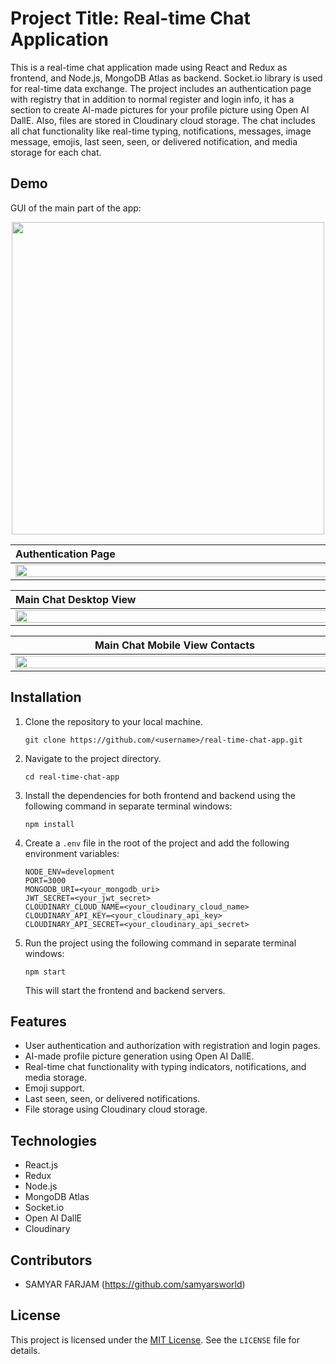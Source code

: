 

# Project Title: Real-time Chat Application

This is a real-time chat application made using React and Redux as frontend, and Node.js, MongoDB Atlas as backend. Socket.io library is used for real-time data exchange. The project includes an authentication page with registry that in addition to normal register and login info, it has a section to create AI-made pictures for your profile picture using Open AI DallE. Also, files are stored in Cloudinary cloud storage. The chat includes all chat functionality like real-time typing, notifications, messages, image message, emojis, last seen, seen, or delivered notification, and media storage for each chat.

<a name="demo"></a>
## Demo

GUI of the main part of the app:
<p align="center"><img src="https://drive.google.com/uc?export=view&id=1WFFYPU09P_l7UV95VEU0KTEqnTNJ7_MW" width="500"/>
</p>

| Authentication Page  |
|:----------------------|
|<img src="https://drive.google.com/uc?export=view&id=1_9MeqzsRwzAMEfgVG6DYsn7ZKMYtwS0h" width="700" height="100%"/> |

| Main Chat Desktop View |
|:----------------------|
<img src="https://drive.google.com/uc?export=view&id=1-QtIt1Bsb4WhgOXa9ATvRelik_WMAO0d" width="700" height="100%"/> |




| Main Chat Mobile View Contacts  | &nbsp;&nbsp;&nbsp; |  Main Chat Mobile View Chat  |
|:--------:|:-------------:|:--------:|
|<img src="https://drive.google.com/uc?export=view&id=1-dIbadCR_qVwcq-nw0t0WhULuGN1t3a5" style="margin-right: 10px" width="500" height="100%"/> | &nbsp;&nbsp;&nbsp; | <img src="https://drive.google.com/uc?export=view&id=1uCXv37W7XtssM-y5RsmXpsv-VnbMzxmR" width="500" height="100%"/> |



## Installation

1. Clone the repository to your local machine.

   ```
   git clone https://github.com/<username>/real-time-chat-app.git
   ```

2. Navigate to the project directory.

   ```
   cd real-time-chat-app
   ```

3. Install the dependencies for both frontend and backend using the following command in separate terminal windows:

   ```
   npm install
   ```

4. Create a `.env` file in the root of the project and add the following environment variables:

   ```
   NODE_ENV=development
   PORT=3000
   MONGODB_URI=<your_mongodb_uri>
   JWT_SECRET=<your_jwt_secret>
   CLOUDINARY_CLOUD_NAME=<your_cloudinary_cloud_name>
   CLOUDINARY_API_KEY=<your_cloudinary_api_key>
   CLOUDINARY_API_SECRET=<your_cloudinary_api_secret>
   ```

5. Run the project using the following command in separate terminal windows:

   ```
   npm start
   ```

   This will start the frontend and backend servers.

## Features

- User authentication and authorization with registration and login pages.
- AI-made profile picture generation using Open AI DallE.
- Real-time chat functionality with typing indicators, notifications, and media storage.
- Emoji support.
- Last seen, seen, or delivered notifications.
- File storage using Cloudinary cloud storage.

## Technologies

- React.js
- Redux
- Node.js
- MongoDB Atlas
- Socket.io
- Open AI DallE
- Cloudinary

## Contributors

- SAMYAR FARJAM (https://github.com/samyarsworld)

## License

This project is licensed under the [MIT License](https://opensource.org/licenses/MIT). See the `LICENSE` file for details.

